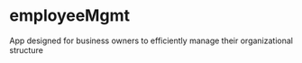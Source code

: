 # employeeMgmt
App designed for business owners to efficiently manage their organizational structure
